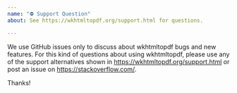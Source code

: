 ```yaml
---
name: "⛔ Support Question"
about: See https://wkhtmltopdf.org/support.html for questions.

---
```


We use GitHub issues only to discuss about wkhtmltopdf bugs and new features. For
this kind of questions about using wkhtmltopdf, please use
any of the support alternatives shown in https://wkhtmltopdf.org/support.html or 
post an issue on https://stackoverflow.com/.

Thanks!
